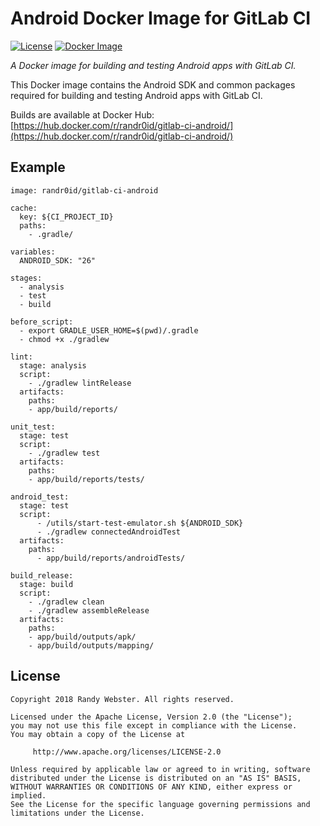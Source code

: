 # Android Docker Image for GitLab CI
[![License](http://img.shields.io/badge/License-Apache%202.0-blue.svg?style=flat)](http://www.apache.org/licenses/LICENSE-2.0)
[![Docker Image](https://images.microbadger.com/badges/image/randr0id/gitlab-ci-android.svg)](https://microbadger.com/images/randr0id/gitlab-ci-android)

_A Docker image for building and testing Android apps with GitLab CI._

This Docker image contains the Android SDK and common packages required for building and testing Android apps with GitLab CI.

Builds are available at Docker Hub: [https://hub.docker.com/r/randr0id/gitlab-ci-android/](https://hub.docker.com/r/randr0id/gitlab-ci-android/)

## Example
~~~
image: randr0id/gitlab-ci-android

cache:
  key: ${CI_PROJECT_ID}
  paths:
    - .gradle/

variables:
  ANDROID_SDK: "26"

stages:
  - analysis
  - test
  - build

before_script:
  - export GRADLE_USER_HOME=$(pwd)/.gradle 
  - chmod +x ./gradlew

lint:
  stage: analysis
  script:
    - ./gradlew lintRelease
  artifacts:
    paths:
    - app/build/reports/

unit_test:
  stage: test
  script:
    - ./gradlew test
  artifacts:
    paths:
    - app/build/reports/tests/

android_test:
  stage: test
  script:
      - /utils/start-test-emulator.sh ${ANDROID_SDK}
      - ./gradlew connectedAndroidTest
  artifacts:
    paths:
      - app/build/reports/androidTests/

build_release:
  stage: build
  script:
    - ./gradlew clean
    - ./gradlew assembleRelease
  artifacts:
    paths:
    - app/build/outputs/apk/
    - app/build/outputs/mapping/
~~~


## License
    Copyright 2018 Randy Webster. All rights reserved.

    Licensed under the Apache License, Version 2.0 (the "License");
    you may not use this file except in compliance with the License.
    You may obtain a copy of the License at

         http://www.apache.org/licenses/LICENSE-2.0

    Unless required by applicable law or agreed to in writing, software
    distributed under the License is distributed on an "AS IS" BASIS,
    WITHOUT WARRANTIES OR CONDITIONS OF ANY KIND, either express or implied.
    See the License for the specific language governing permissions and
    limitations under the License.
